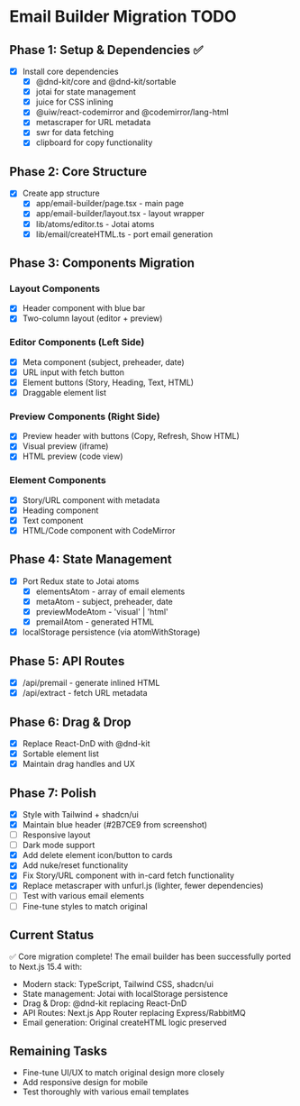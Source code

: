 # Email Builder Migration TODO

## Phase 1: Setup & Dependencies ✅
- [x] Install core dependencies
  - [x] @dnd-kit/core and @dnd-kit/sortable
  - [x] jotai for state management
  - [x] juice for CSS inlining
  - [x] @uiw/react-codemirror and @codemirror/lang-html
  - [x] metascraper for URL metadata
  - [x] swr for data fetching
  - [x] clipboard for copy functionality

## Phase 2: Core Structure
- [x] Create app structure
  - [x] app/email-builder/page.tsx - main page
  - [x] app/email-builder/layout.tsx - layout wrapper
  - [x] lib/atoms/editor.ts - Jotai atoms
  - [x] lib/email/createHTML.ts - port email generation

## Phase 3: Components Migration
### Layout Components
- [x] Header component with blue bar
- [x] Two-column layout (editor + preview)

### Editor Components (Left Side)
- [x] Meta component (subject, preheader, date)
- [x] URL input with fetch button
- [x] Element buttons (Story, Heading, Text, HTML)
- [x] Draggable element list

### Preview Components (Right Side)
- [x] Preview header with buttons (Copy, Refresh, Show HTML)
- [x] Visual preview (iframe)
- [x] HTML preview (code view)

### Element Components
- [x] Story/URL component with metadata
- [x] Heading component
- [x] Text component
- [x] HTML/Code component with CodeMirror

## Phase 4: State Management
- [x] Port Redux state to Jotai atoms
  - [x] elementsAtom - array of email elements
  - [x] metaAtom - subject, preheader, date
  - [x] previewModeAtom - 'visual' | 'html'
  - [x] premailAtom - generated HTML
- [x] localStorage persistence (via atomWithStorage)

## Phase 5: API Routes
- [x] /api/premail - generate inlined HTML
- [x] /api/extract - fetch URL metadata

## Phase 6: Drag & Drop
- [x] Replace React-DnD with @dnd-kit
- [x] Sortable element list
- [x] Maintain drag handles and UX

## Phase 7: Polish
- [x] Style with Tailwind + shadcn/ui
- [x] Maintain blue header (#2B7CE9 from screenshot)
- [ ] Responsive layout
- [ ] Dark mode support
- [x] Add delete element icon/button to cards
- [x] Add nuke/reset functionality
- [x] Fix Story/URL component with in-card fetch functionality
- [x] Replace metascraper with unfurl.js (lighter, fewer dependencies)
- [ ] Test with various email elements
- [ ] Fine-tune styles to match original

## Current Status
✅ Core migration complete! The email builder has been successfully ported to Next.js 15.4 with:
- Modern stack: TypeScript, Tailwind CSS, shadcn/ui
- State management: Jotai with localStorage persistence
- Drag & Drop: @dnd-kit replacing React-DnD
- API Routes: Next.js App Router replacing Express/RabbitMQ
- Email generation: Original createHTML logic preserved

## Remaining Tasks
- Fine-tune UI/UX to match original design more closely
- Add responsive design for mobile
- Test thoroughly with various email templates